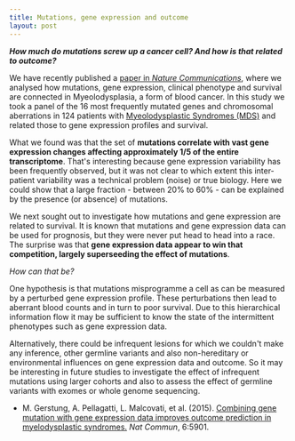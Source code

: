 ```yaml
---
title: Mutations, gene expression and outcome
layout: post
---
```


**_How much do mutations screw up a cancer cell? And how is that related to outcome?_**

We have recently published a [paper in *Nature Communications*](http://dx.doi.org/10.1038/ncomms6901), where we analysed how mutations, gene expression, 
clinical phenotype and survival are connected in Myeolodysplasia, a form of blood cancer. In this study we took a panel of the 16 most frequently mutated genes 
and chromosomal aberrations in 124 patients with [Myeolodysplastic Syndromes (MDS)](http://www.cancerresearchuk.org/about-cancer/cancers-in-general/cancer-questions/myelodysplastic-syndromes-mds) and related those to
gene expression profiles and survival. 

What we found was that the set of **mutations correlate with vast gene expression changes affecting approximately 1/5 of the entire transcriptome**. That's interesting because
gene expression variability has been frequently observed, but it was not clear to which extent this inter-patient variability was a technical problem (noise) or true biology. Here we
could show that a large fraction - between 20% to 60% - can be explained by the presence (or absence) of mutations.

We next sought out to investigate how mutations and gene expression are related to survival. It is known that mutations and gene expression data can be used for prognosis, but they 
were never put head to head into a race. The surprise was that **gene expression data appear to win that competition, largely superseeding the effect of mutations**. 

*How can that be?* 

One hypothesis is that mutations misprogramme a cell as can be measured by a perturbed  gene expression profile. These perturbations then lead to 
aberrant blood counts and in turn to poor survival. Due to this hierarchical information flow it may be sufficient to know the state of the intermittent phenotypes such 
as gene expression data. 

Alternatively, there could be infrequent lesions for which we couldn't make any inference,  other germline variants and also non-hereditary or environmental influences on gene expression data and outcome.
So it may be interesting in future studies to investigate the effect of infrequent mutations using larger cohorts and also to assess the effect of germline variants with exomes or whole genome sequencing. 

*	M. Gerstung, A. Pellagatti, L. Malcovati, et al. (2015). [Combining gene mutation with gene expression data improves outcome prediction in myelodysplastic syndromes.]( http://dx.doi.org/10.1038/ncomms6901) *Nat Commun*, 6:5901.
